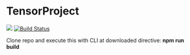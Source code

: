 # TensorProject
<a href="https://codeclimate.com/github/codeclimate/codeclimate/maintainability"><img src="https://api.codeclimate.com/v1/badges/a99a88d28ad37a79dbf6/maintainability" /></a>
[![Build Status](https://travis-ci.com/ankoz2000/Memo-Game-TensorProject.svg?branch=master)](https://travis-ci.com/ankoz2000/Memo-Game-TensorProject)

Clone repo and execute this with CLI at downloaded directive:
**npm run build**
